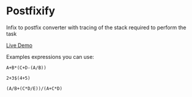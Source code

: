 # Postfixify

Infix to postfix converter with tracing of the stack required to perform the task

[Live Demo](https://amithkk.github.io/infix2postfix)

Examples expressions you can use:
```
A+B*(C+D-(A/B))
```
```
2+3$(4+5)
```
```
(A/B+(C*D/E))/(A+C*D)
```
